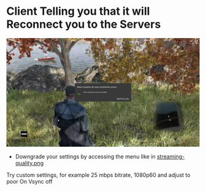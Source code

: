 # Client Telling you that it will Reconnect you to the Servers

![Reconnect](reconnect.jpg)

- Downgrade your settings by accessing the menu like in [streaming-quality.png](steaming-quality.png)

Try custom settings, for example 25 mbps bitrate, 1080p60 and adjust to poor On Vsync off
